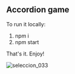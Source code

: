 ## Accordion game

To run it locally:

1) npm i
2) npm start

That's it. Enjoy!

![seleccion_033](https://user-images.githubusercontent.com/21006756/43926605-2385696e-9c2b-11e8-8213-e816bb810db6.png)

